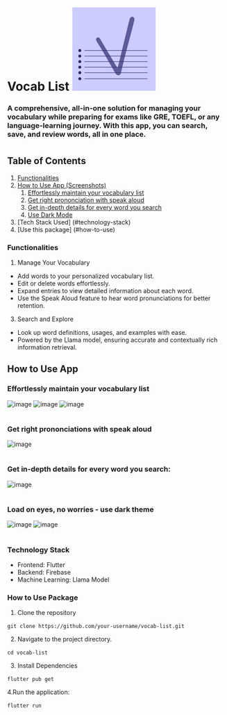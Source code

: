 # Vocab List ![image](https://github.com/siddharth177/vocab-list/blob/main/android/app/src/main/res/mipmap-xxxhdpi/ic_launcher.png)
### A comprehensive, all-in-one solution for managing your vocabulary while preparing for exams like GRE, TOEFL, or any language-learning journey. With this app, you can search, save, and review words, all in one place.
#

## Table of Contents
1. [Functionalities](#functionalities)
2. [How to Use App (Screenshots)](#screenshots)
   1. [Effortlessly maintain your vocabulary list](#effortlessly-maintain-your-vocabulary-list)
   2. [Get right prononciation with speak aloud](#get-right-prononciations-with-speak-aloud)
   3. [Get in-depth details for every word you search](#get-in-depth-details-for-every-word-you-search)
   4. [Use Dark Mode](#load-on-eyes-no-worries---use-dark-theme)
3. [Tech Stack Used] (#technology-stack)
4. [Use this package] (#how-to-use)
### Functionalities
1. Manage Your Vocabulary
 - Add words to your personalized vocabulary list.
 - Edit or delete words effortlessly.
 - Expand entries to view detailed information about each word.
 - Use the Speak Aloud feature to hear word pronunciations for better retention.

3. Search and Explore
 - Look up word definitions, usages, and examples with ease.
 - Powered by the Llama model, ensuring accurate and contextually rich information retrieval.


## How to Use App
### **Effortlessly maintain your vocabulary list**
![image](https://github.com/user-attachments/assets/3d2ef2b5-2c73-4d50-a6c3-036936417c22) ![image](https://github.com/user-attachments/assets/062a7004-11aa-4bf3-856b-0ecd945f5def) ![image](https://github.com/user-attachments/assets/a2689dee-3757-4acf-8257-862cb9d40ec5)
#

### **Get right prononciations with speak aloud**
![image](https://github.com/user-attachments/assets/bd16a1ed-2561-4c26-a366-ef040660a315)
#

### **Get in-depth details for every word you search:**
![image](https://github.com/user-attachments/assets/5a235081-e68b-4dd4-96e4-fddc7a68f303)
#

### **Load on eyes, no worries - use dark theme**
![image](https://github.com/user-attachments/assets/eb437a37-1101-4d71-a2a8-a832f45a8ca7) ![image](https://github.com/user-attachments/assets/bd13d805-6908-4107-b0d9-dbbb06fc34ef)
#


### Technology Stack
- Frontend: Flutter
- Backend: Firebase
- Machine Learning: Llama Model


### How to Use Package
1. Clone the repository
```
git clone https://github.com/your-username/vocab-list.git  
```

2. Navigate to the project directory.
```
cd vocab-list  
```

3. Install Dependencies
```
flutter pub get  
```
4.Run the application:
```
flutter run
```



